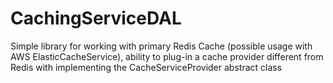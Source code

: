 # CachingServiceDAL
Simple library for working with  primary Redis Cache (possible usage with AWS ElasticCacheService), ability to plug-in a cache provider different  from Redis with implementing the CacheServiceProvider abstract class
